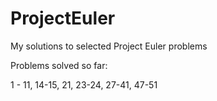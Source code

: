 # ProjectEuler
My solutions to selected Project Euler problems




Problems solved so far:


1 - 11, 14-15, 21, 23-24, 27-41, 47-51
